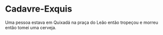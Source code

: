 # Cadavre-Exquis

Uma pessoa estava em Quixadá na praça do Leão então tropeçou e morreu então tomei uma cerveja.
